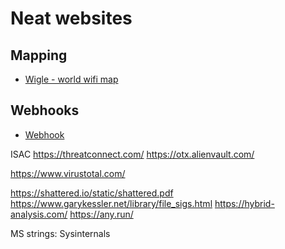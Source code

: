 # Neat websites
## Mapping
- [Wigle - world wifi map](https://wigle.net/)

## Webhooks
- [Webhook](https://webhook.site/)

ISAC
https://threatconnect.com/
https://otx.alienvault.com/

https://www.virustotal.com/

https://shattered.io/static/shattered.pdf
https://www.garykessler.net/library/file_sigs.html
https://hybrid-analysis.com/
https://any.run/


MS strings: Sysinternals
